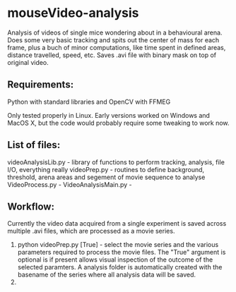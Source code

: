 mouseVideo-analysis
===================

Analysis of videos of single mice wondering about in a behavioural arena. Does some very basic tracking and spits out the center of mass for each frame, plus a buch of minor computations, like time spent in defined areas, distance travelled, speed, etc. Saves .avi file with binary mask on top of original video.

Requirements:
-------------
Python with standard libraries and OpenCV with FFMEG

Only tested properly in Linux. Early versions worked on Windows and MacOS X, but the code would probably require some tweaking to work now.


List of files:
--------------
videoAnalysisLib.py - library of functions to perform tracking, analysis, file I/O, everything really
videoPrep.py - routines to define background, threshold, arena areas and segement of movie sequence to analyse
VideoProcess.py - 
VideoAnalysisMain.py - 


Workflow:
---------
Currently the video data acquired from a single experiment is saved across multiple .avi files, which are processed as a movie series.

1. python videoPrep.py [True] - select the movie series and the various parameters required to process the movie files. The "True" argument is optional is if present allows visual inspection of the outcome of the selected paramters. A analysis folder is automatically created with the basename of the series where all analysis data will be saved.
2.
